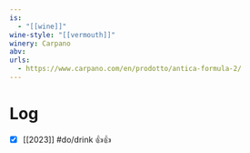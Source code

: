 ```yaml
---
is:
  - "[[wine]]"
wine-style: "[[vermouth]]"
winery: Carpano
abv: 
urls:
  - https://www.carpano.com/en/prodotto/antica-formula-2/
---
```

# Log
- [x] [[2023]] #do/drink 👍👍
